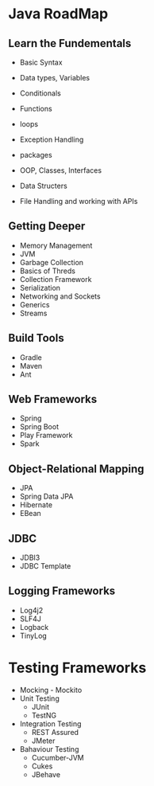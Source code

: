 # Java RoadMap

## Learn the Fundementals

- Basic Syntax
- Data types, Variables
- Conditionals
- Functions
- loops
- Exception Handling

- packages
- OOP, Classes, Interfaces
- Data Structers
- File Handling and working with APIs

## Getting Deeper

- Memory Management
- JVM
- Garbage Collection
- Basics of Threds
- Collection Framework
- Serialization
- Networking and Sockets
- Generics
- Streams

## Build Tools

- Gradle
- Maven
- Ant

## Web Frameworks

- Spring
- Spring Boot
- Play Framework
- Spark

## Object-Relational Mapping

- JPA
- Spring Data JPA
- Hibernate
- EBean

## JDBC

- JDBI3
- JDBC Template

## Logging Frameworks

- Log4j2
- SLF4J
- Logback
- TinyLog

# Testing Frameworks

- Mocking - Mockito
- Unit Testing
    - JUnit
    - TestNG
- Integration Testing
    - REST Assured
    - JMeter
- Bahaviour Testing
    - Cucumber-JVM
    - Cukes
    - JBehave